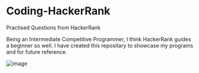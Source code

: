 # Coding-HackerRank
Practised Questions from HackerRank

Being an Intermediate Competitive Programmer, I think HackerRank guides a beginner so well. I have created this repositary to showcase my programs and for future reference.

![image](https://user-images.githubusercontent.com/86944692/189876171-be3c54d5-b93a-4f1e-90a5-3c1250688572.png)
